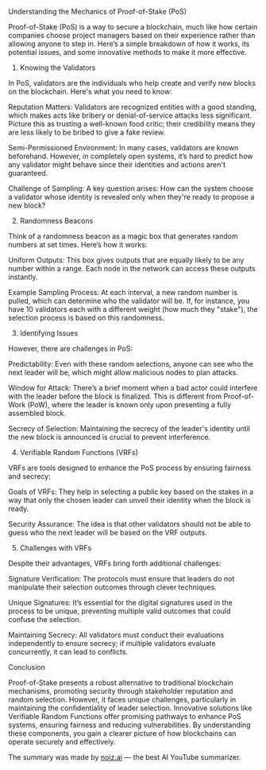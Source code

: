 Understanding the Mechanics of Proof-of-Stake (PoS)



Proof-of-Stake (PoS) is a way to secure a blockchain, much like how certain companies choose project managers based on their experience rather than allowing anyone to step in. Here’s a simple breakdown of how it works, its potential issues, and some innovative methods to make it more effective.



1. Knowing the Validators



In PoS, validators are the individuals who help create and verify new blocks on the blockchain. Here's what you need to know:



Reputation Matters: Validators are recognized entities with a good standing, which makes acts like bribery or denial-of-service attacks less significant. Picture this as trusting a well-known food critic; their credibility means they are less likely to be bribed to give a fake review.



Semi-Permissioned Environment: In many cases, validators are known beforehand. However, in completely open systems, it’s hard to predict how any validator might behave since their identities and actions aren't guaranteed.



Challenge of Sampling: A key question arises: How can the system choose a validator whose identity is revealed only when they're ready to propose a new block?



2. Randomness Beacons



Think of a randomness beacon as a magic box that generates random numbers at set times. Here’s how it works:



Uniform Outputs: This box gives outputs that are equally likely to be any number within a range. Each node in the network can access these outputs instantly.

Example Sampling Process: At each interval, a new random number is pulled, which can determine who the validator will be. If, for instance, you have 10 validators each with a different weight (how much they "stake"), the selection process is based on this randomness.

3. Identifying Issues



However, there are challenges in PoS:



Predictability: Even with these random selections, anyone can see who the next leader will be, which might allow malicious nodes to plan attacks.



Window for Attack: There’s a brief moment when a bad actor could interfere with the leader before the block is finalized. This is different from Proof-of-Work (PoW), where the leader is known only upon presenting a fully assembled block.



Secrecy of Selection: Maintaining the secrecy of the leader's identity until the new block is announced is crucial to prevent interference.



4. Verifiable Random Functions (VRFs)



VRFs are tools designed to enhance the PoS process by ensuring fairness and secrecy:



Goals of VRFs: They help in selecting a public key based on the stakes in a way that only the chosen leader can unveil their identity when the block is ready.



Security Assurance: The idea is that other validators should not be able to guess who the next leader will be based on the VRF outputs.



5. Challenges with VRFs



Despite their advantages, VRFs bring forth additional challenges:



Signature Verification: The protocols must ensure that leaders do not manipulate their selection outcomes through clever techniques.



Unique Signatures: It’s essential for the digital signatures used in the process to be unique, preventing multiple valid outcomes that could confuse the selection.



Maintaining Secrecy: All validators must conduct their evaluations independently to ensure secrecy; if multiple validators evaluate concurrently, it can lead to conflicts.



Conclusion



Proof-of-Stake presents a robust alternative to traditional blockchain mechanisms, promoting security through stakeholder reputation and random selection. However, it faces unique challenges, particularly in maintaining the confidentiality of leader selection. Innovative solutions like Verifiable Random Functions offer promising pathways to enhance PoS systems, ensuring fairness and reducing vulnerabilities. By understanding these components, you gain a clearer picture of how blockchains can operate securely and effectively.

The summary was made by [noiz.ai](https://noiz.ai) — the best AI YouTube summarizer.